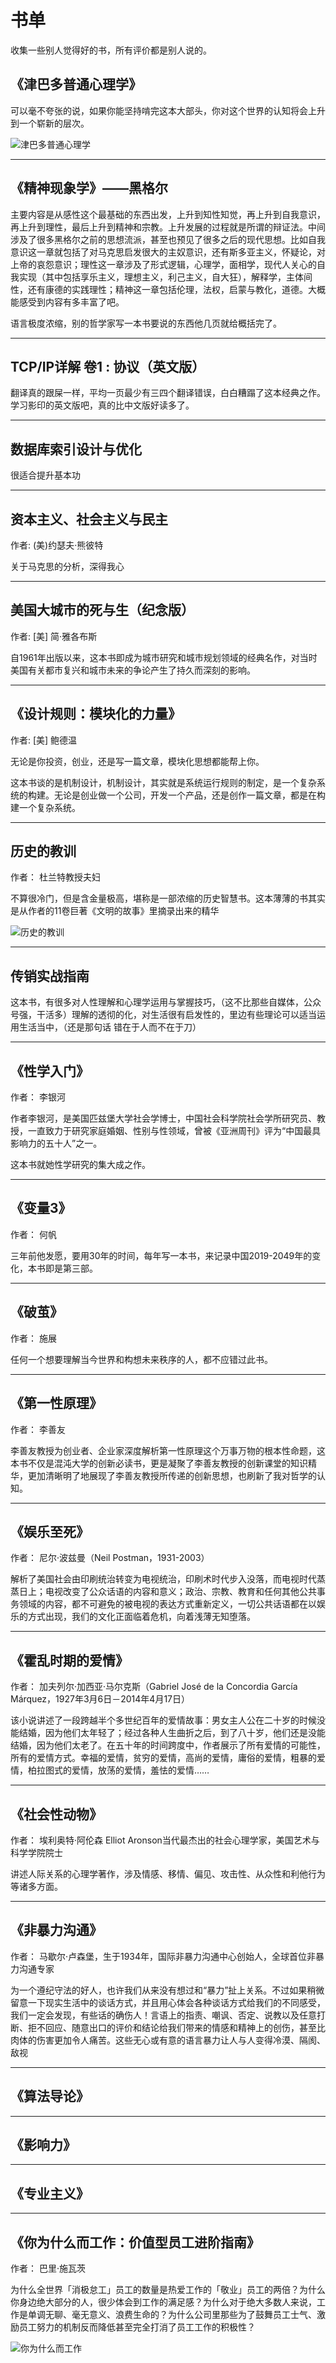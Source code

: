 # 书单

收集一些别人觉得好的书，所有评价都是别人说的。

## 《津巴多普通心理学》

可以毫不夸张的说，如果你能坚持啃完这本大部头，你对这个世界的认知将会上升到一个崭新的层次。

![津巴多普通心理学](./images/jbdptxlx.png)

---

## 《精神现象学》——黑格尔

主要内容是从感性这个最基础的东西出发，上升到知性知觉，再上升到自我意识，再上升到理性，最后上升到精神和宗教。上升发展的过程就是所谓的辩证法。中间涉及了很多黑格尔之前的思想流派，甚至也预见了很多之后的现代思想。比如自我意识这一章就包括了对马克思启发很大的主奴意识，还有斯多亚主义，怀疑论，对上帝的哀怨意识；理性这一章涉及了形式逻辑，心理学，面相学，现代人关心的自我实现（其中包括享乐主义，理想主义，利己主义，自大狂），解释学，主体间性，还有康德的实践理性；精神这一章包括伦理，法权，启蒙与教化，道德。大概能感受到内容有多丰富了吧。

语言极度浓缩，别的哲学家写一本书要说的东西他几页就给概括完了。

---

## TCP/IP详解 卷1 : 协议（英文版）

翻译真的跟屎一样，平均一页最少有三四个翻译错误，白白糟蹋了这本经典之作。学习影印的英文版吧，真的比中文版好读多了。

---

## 数据库索引设计与优化

很适合提升基本功

---

## 资本主义、社会主义与民主

作者: (美)约瑟夫·熊彼特

关于马克思的分析，深得我心

---

## 美国大城市的死与生（纪念版）

作者:  [美] 简·雅各布斯

自1961年出版以来，这本书即成为城市研究和城市规划领域的经典名作，对当时美国有关都市复兴和城市未来的争论产生了持久而深刻的影响。

---

## 《设计规则：模块化的力量》

作者:  [美] 鲍德温

无论是你投资，创业，还是写一篇文章，模块化思想都能帮上你。

这本书谈的是机制设计，机制设计，其实就是系统运行规则的制定，是一个复杂系统的构建。无论是创业做一个公司，开发一个产品，还是创作一篇文章，都是在构建一个复杂系统。

---

## 历史的教训

作者： 杜兰特教授夫妇

不算很冷门，但是含金量极高，堪称是一部浓缩的历史智慧书。这本薄薄的书其实是从作者的11卷巨著《文明的故事》里摘录出来的精华

![历史的教训](./images/lsdjx.png)

---

## 传销实战指南

这本书，有很多对人性理解和心理学运用与掌握技巧，（这不比那些自媒体，公众号强，干活多）理解的透彻的化，对生活很有启发性的，里边有些理论可以适当运用生活当中，（还是那句话 错在于人而不在于刀）

---

## 《性学入门》

作者： 李银河

作者李银河，是美国匹兹堡大学社会学博士，中国社会科学院社会学所研究员、教授，一直致力于研究家庭婚姻、性别与性领域，曾被《亚洲周刊》评为“中国最具影响力的五十人”之一。

这本书就她性学研究的集大成之作。

---

## 《变量3》

作者： 何帆

三年前他发愿，要用30年的时间，每年写一本书，来记录中国2019-2049年的变化，本书即是第三部。

---

## 《破茧》

作者： 施展

任何一个想要理解当今世界和构想未来秩序的人，都不应错过此书。

---

## 《第一性原理》

作者： 李善友

李善友教授为创业者、企业家深度解析第一性原理这个万事万物的根本性命题，这本书不仅是混沌大学的创新必读书，更是凝聚了李善友教授的创新课堂的知识精华，更加清晰明了地展现了李善友教授所传递的创新思想，也刷新了我对哲学的认知。

---

## 《娱乐至死》

作者： 尼尔·波兹曼（Neil Postman，1931-2003）

解析了美国社会由印刷统治转变为电视统治，印刷术时代步入没落，而电视时代蒸蒸日上；电视改变了公众话语的内容和意义；政治、宗教、教育和任何其他公共事务领域的内容，都不可避免的被电视的表达方式重新定义，一切公共话语都在以娱乐的方式出现，我们的文化正面临着危机，向着浅薄无知堕落。

---

## 《霍乱时期的爱情》

作者： 加夫列尔·加西亚·马尔克斯（Gabriel José de la Concordia García Márquez，1927年3月6日－2014年4月17日）

该小说讲述了一段跨越半个多世纪百年的爱情故事：男女主人公在二十岁的时候没能结婚，因为他们太年轻了；经过各种人生曲折之后，到了八十岁，他们还是没能结婚，因为他们太老了。在五十年的时间跨度中，作者展示了所有爱情的可能性，所有的爱情方式。幸福的爱情，贫穷的爱情，高尚的爱情，庸俗的爱情，粗暴的爱情，柏拉图式的爱情，放荡的爱情，羞怯的爱情……

---

## 《社会性动物》

作者： 埃利奥特·阿伦森 Elliot Aronson当代最杰出的社会心理学家，美国艺术与科学学院院士

讲述人际关系的心理学著作，涉及情感、移情、偏见、攻击性、从众性和利他行为等诸多方面。

---

## 《非暴力沟通》

作者： 马歇尔·卢森堡，生于1934年，国际非暴力沟通中心创始人，全球首位非暴力沟通专家

为一个遵纪守法的好人，也许我们从来没有想过和“暴力”扯上关系。不过如果稍微留意一下现实生活中的谈话方式，并且用心体会各种谈话方式给我们的不同感受，我们一定会发现，有些话的确伤人！言语上的指责、嘲讽、否定、说教以及任意打断、拒不回应、随意出口的评价和结论给我们带来的情感和精神上的创伤，甚至比肉体的伤害更加令人痛苦。这些无心或有意的语言暴力让人与人变得冷漠、隔阂、敌视

---

## 《算法导论》

---

## 《影响力》

---

## 《专业主义》

---

## 《你为什么而工作：价值型员工进阶指南》

作者： 巴里·施瓦茨

为什么全世界「消极怠工」员工的数量是热爱工作的「敬业」员工的两倍？为什么你身边绝大部分的人，很少体会到工作的满足感？为什么对于绝大多数人来说，工作是单调无聊、毫无意义、浪费生命的？为什么公司里那些为了鼓舞员工士气、激励员工努力的机制反而降低甚至完全打消了员工工作的积极性？

![你为什么而工作](./images/nwsmegz.png)